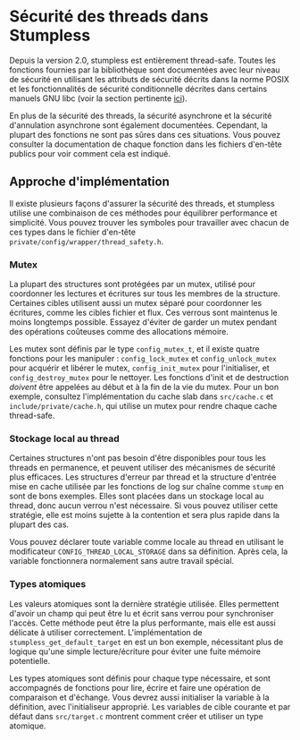 # Sécurité des threads dans Stumpless
Depuis la version 2.0, stumpless est entièrement thread-safe. Toutes les fonctions fournies par la bibliothèque sont documentées avec leur niveau de sécurité en utilisant les attributs de sécurité décrits dans la norme POSIX et les fonctionnalités de sécurité conditionnelle décrites dans certains manuels GNU libc (voir la section pertinente [ici](https://www.gnu.org/software/libc/manual/html_node/POSIX-Safety-Concepts.html#POSIX-Safety-Concepts)).

En plus de la sécurité des threads, la sécurité asynchrone et la sécurité d'annulation asynchrone sont également documentées. Cependant, la plupart des fonctions ne sont pas sûres dans ces situations. Vous pouvez consulter la documentation de chaque fonction dans les fichiers d'en-tête publics pour voir comment cela est indiqué.

## Approche d'implémentation
Il existe plusieurs façons d'assurer la sécurité des threads, et stumpless utilise une combinaison de ces méthodes pour équilibrer performance et simplicité. Vous pouvez trouver les symboles pour travailler avec chacun de ces types dans le fichier d'en-tête `private/config/wrapper/thread_safety.h`.

### Mutex
La plupart des structures sont protégées par un mutex, utilisé pour coordonner les lectures et écritures sur tous les membres de la structure. Certaines cibles utilisent aussi un mutex séparé pour coordonner les écritures, comme les cibles fichier et flux. Ces verrous sont maintenus le moins longtemps possible. Essayez d'éviter de garder un mutex pendant des opérations coûteuses comme des allocations mémoire.

Les mutex sont définis par le type `config_mutex_t`, et il existe quatre fonctions pour les manipuler : `config_lock_mutex` et `config_unlock_mutex` pour acquérir et libérer le mutex, `config_init_mutex` pour l'initialiser, et `config_destroy_mutex` pour le nettoyer. Les fonctions d'init et de destruction _doivent_ être appelées au début et à la fin de la vie du mutex. Pour un bon exemple, consultez l'implémentation du cache slab dans `src/cache.c` et `include/private/cache.h`, qui utilise un mutex pour rendre chaque cache thread-safe.

### Stockage local au thread
Certaines structures n'ont pas besoin d'être disponibles pour tous les threads en permanence, et peuvent utiliser des mécanismes de sécurité plus efficaces. Les structures d'erreur par thread et la structure d'entrée mise en cache utilisée par les fonctions de log sur chaîne comme `stump` en sont de bons exemples. Elles sont placées dans un stockage local au thread, donc aucun verrou n'est nécessaire. Si vous pouvez utiliser cette stratégie, elle est moins sujette à la contention et sera plus rapide dans la plupart des cas.

Vous pouvez déclarer toute variable comme locale au thread en utilisant le modificateur `CONFIG_THREAD_LOCAL_STORAGE` dans sa définition. Après cela, la variable fonctionnera normalement sans autre travail spécial.

### Types atomiques
Les valeurs atomiques sont la dernière stratégie utilisée. Elles permettent d'avoir un champ qui peut être lu et écrit sans verrou pour synchroniser l'accès. Cette méthode peut être la plus performante, mais elle est aussi délicate à utiliser correctement. L'implémentation de `stumpless_get_default_target` en est un bon exemple, nécessitant plus de logique qu'une simple lecture/écriture pour éviter une fuite mémoire potentielle.

Les types atomiques sont définis pour chaque type nécessaire, et sont accompagnés de fonctions pour lire, écrire et faire une opération de comparaison et d'échange. Vous devrez aussi initialiser la variable à la définition, avec l'initialiseur approprié. Les variables de cible courante et par défaut dans `src/target.c` montrent comment créer et utiliser un type atomique.
